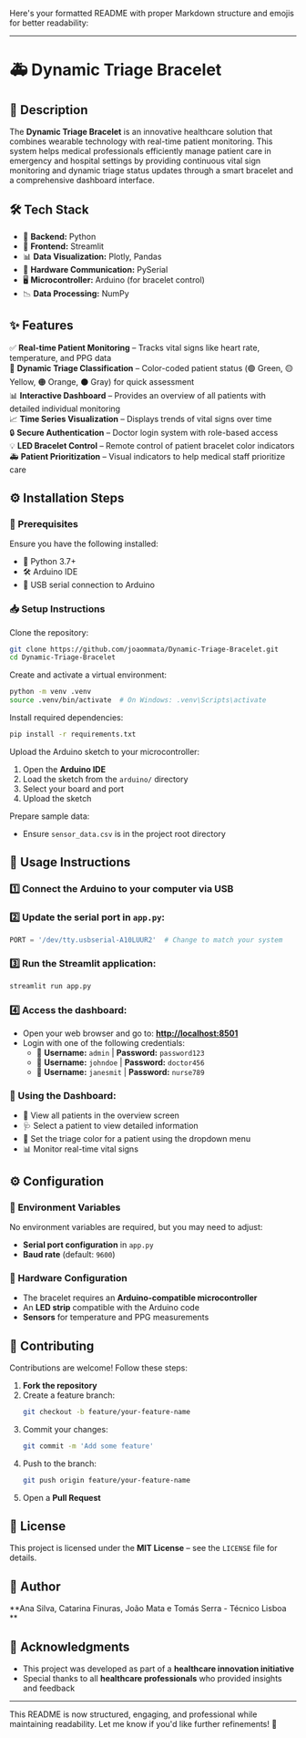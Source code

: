 Here's your formatted README with proper Markdown structure and emojis for better readability:  

---

# 🚑 Dynamic Triage Bracelet  

## 📝 Description  
The **Dynamic Triage Bracelet** is an innovative healthcare solution that combines wearable technology with real-time patient monitoring. This system helps medical professionals efficiently manage patient care in emergency and hospital settings by providing continuous vital sign monitoring and dynamic triage status updates through a smart bracelet and a comprehensive dashboard interface.  

## 🛠 Tech Stack  
- 🔧 **Backend:** Python  
- 🎨 **Frontend:** Streamlit  
- 📊 **Data Visualization:** Plotly, Pandas  
- 🔌 **Hardware Communication:** PySerial  
- 🖥️ **Microcontroller:** Arduino (for bracelet control)  
- 📉 **Data Processing:** NumPy  

## ✨ Features  
✅ **Real-time Patient Monitoring** – Tracks vital signs like heart rate, temperature, and PPG data  
🎨 **Dynamic Triage Classification** – Color-coded patient status (🟢 Green, 🟡 Yellow, 🟠 Orange, ⚫ Gray) for quick assessment  
📊 **Interactive Dashboard** – Provides an overview of all patients with detailed individual monitoring  
📈 **Time Series Visualization** – Displays trends of vital signs over time  
🔒 **Secure Authentication** – Doctor login system with role-based access  
💡 **LED Bracelet Control** – Remote control of patient bracelet color indicators  
🚑 **Patient Prioritization** – Visual indicators to help medical staff prioritize care  

## ⚙️ Installation Steps  

### 🔹 Prerequisites  
Ensure you have the following installed:  
- 🐍 Python 3.7+  
- 🛠️ Arduino IDE  
- 🔌 USB serial connection to Arduino  

### 📥 Setup Instructions  
Clone the repository:  
```bash
git clone https://github.com/joaommata/Dynamic-Triage-Bracelet.git
cd Dynamic-Triage-Bracelet
```

Create and activate a virtual environment:  
```bash
python -m venv .venv
source .venv/bin/activate  # On Windows: .venv\Scripts\activate
```

Install required dependencies:  
```bash
pip install -r requirements.txt
```

Upload the Arduino sketch to your microcontroller:  
1. Open the **Arduino IDE**  
2. Load the sketch from the `arduino/` directory  
3. Select your board and port  
4. Upload the sketch  

Prepare sample data:  
- Ensure `sensor_data.csv` is in the project root directory  

## 🚀 Usage Instructions  

### 1️⃣ Connect the Arduino to your computer via USB  
### 2️⃣ Update the serial port in `app.py`:  
```python
PORT = '/dev/tty.usbserial-A10LUUR2'  # Change to match your system
```
### 3️⃣ Run the Streamlit application:  
```bash
streamlit run app.py
```
### 4️⃣ Access the dashboard:  
- Open your web browser and go to: **[http://localhost:8501](http://localhost:8501)**  
- Login with one of the following credentials:  
  - 👤 **Username:** `admin` | **Password:** `password123`  
  - 👤 **Username:** `johndoe` | **Password:** `doctor456`  
  - 👤 **Username:** `janesmit` | **Password:** `nurse789`  

### 🏥 Using the Dashboard:  
- 📌 View all patients in the overview screen  
- 🩺 Select a patient to view detailed information  
- 🎨 Set the triage color for a patient using the dropdown menu  
- 📊 Monitor real-time vital signs  

## ⚙️ Configuration  

### 🔧 Environment Variables  
No environment variables are required, but you may need to adjust:  
- **Serial port configuration** in `app.py`  
- **Baud rate** (default: `9600`)  

### 🔌 Hardware Configuration  
- The bracelet requires an **Arduino-compatible microcontroller**  
- An **LED strip** compatible with the Arduino code  
- **Sensors** for temperature and PPG measurements  

## 🤝 Contributing  
Contributions are welcome! Follow these steps:  
1. **Fork the repository**  
2. Create a feature branch:  
   ```bash
   git checkout -b feature/your-feature-name
   ```  
3. Commit your changes:  
   ```bash
   git commit -m 'Add some feature'
   ```  
4. Push to the branch:  
   ```bash
   git push origin feature/your-feature-name
   ```  
5. Open a **Pull Request**  

## 📜 License  
This project is licensed under the **MIT License** – see the `LICENSE` file for details.  

## 👤 Author  
**Ana Silva, Catarina Finuras, João Mata e Tomás Serra - Técnico Lisboa **  

## 🙌 Acknowledgments  
- This project was developed as part of a **healthcare innovation initiative**  
- Special thanks to all **healthcare professionals** who provided insights and feedback  

---

This README is now structured, engaging, and professional while maintaining readability. Let me know if you'd like further refinements! 🚀

